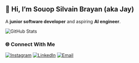 ## 👋 Hi, I’m Souop Silvain Brayan (aka Jay)

A **junior software developer** and aspiring **AI engineer**.

![GitHub Stats](https://github-readme-stats.vercel.app/api?username=brayanj4y&theme=flag-india&hide_border=false&include_all_commits=false&count_private=false) 

### 🌐 Connect With Me

[![Instagram](https://img.shields.io/badge/Instagram-%23E4405F.svg?logo=Instagram&logoColor=white)](https://instagram.com/brayanj4y)
[![LinkedIn](https://img.shields.io/badge/LinkedIn-%230077B5.svg?logo=linkedin&logoColor=white)](https://linkedin.com/in/brayan-j4y)
[![Email](https://img.shields.io/badge/Email-D14836?logo=gmail&logoColor=white)](mailto:souopsilvain@hotmail.com)
